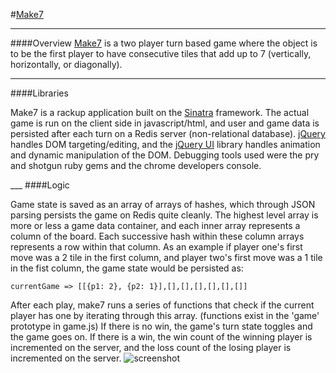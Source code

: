 #<a href="https://fierce-taiga-2233.herokuapp.com/">Make7</a>
____
####Overview
<a href="http://make7.herokuapp.com/">Make7</a> is a two player turn based game where the object is to be the first player to have consecutive tiles that add up to 7 (vertically, horizontally, or diagonally).
___
####Libraries
<p>
Make7 is a rackup application built on the <a href="https://github.com/sinatra/sinatra">Sinatra</a> framework. The actual game is run on the client side in javascript/html, and user and game data is persisted after each turn on a Redis server (non-relational database). <a href="http://jquery.com"/>jQuery</a> handles DOM targeting/editing, and the <a href="http://jqueryui.com/">jQuery UI</a> library handles animation and dynamic manipulation of the DOM. Debugging tools used were the pry and shotgun ruby gems and the chrome developers console.
</p>
___
####Logic
<p>
Game state is saved as an array of arrays of hashes, which through JSON parsing persists the game on Redis quite cleanly. The highest level array is more or less a game data container, and each inner array represents a column of the board. Each successive hash within these column arrays represents a row within that column. As an example if player one's first move was a 2 tile in the first column, and player two's first move was a 1 tile in the fist column, the game state would be persisted as:

```currentGame => [[{p1: 2}, {p2: 1}],[],[],[],[],[],[]]```

After each play, make7 runs a series of functions that check if the current player has one by iterating through this array. (functions exist in the 'game' prototype in game.js)  If there is no win, the game's turn state toggles and the game goes on.  If there is a win, the win count of the winning player is incremented on the server, and the loss count of the losing player is incremented on the server.
![screenshot](https://github.com/graysonthemason/Make_7/blob/master/public/images/Screen%20Shot.png)

